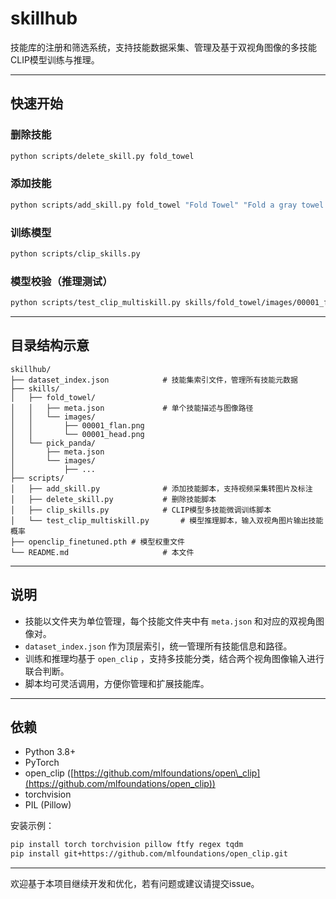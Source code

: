 
# skillhub

技能库的注册和筛选系统，支持技能数据采集、管理及基于双视角图像的多技能CLIP模型训练与推理。

---

## 快速开始

### 删除技能

```bash
python scripts/delete_skill.py fold_towel
```

### 添加技能

```bash
python scripts/add_skill.py fold_towel "Fold Towel" "Fold a gray towel with subtle spots from its unfolded state into a neat rectangular shape." data/fold_towel/head_0000.mp4 data/fold_towel/right_0000.mp4 --max_seconds 5
```

### 训练模型

```bash
python scripts/clip_skills.py
```

### 模型校验（推理测试）

```bash
python scripts/test_clip_multiskill.py skills/fold_towel/images/00001_flan.png skills/fold_towel/images/00001_head.png
```

---

## 目录结构示意

```
skillhub/
├── dataset_index.json            # 技能集索引文件，管理所有技能元数据
├── skills/
│   ├── fold_towel/
│   │   ├── meta.json             # 单个技能描述与图像路径
│   │   └── images/
│   │       ├── 00001_flan.png
│   │       └── 00001_head.png
│   └── pick_panda/
│       ├── meta.json
│       └── images/
│           ├── ...
├── scripts/
│   ├── add_skill.py              # 添加技能脚本，支持视频采集转图片及标注
│   ├── delete_skill.py           # 删除技能脚本
│   ├── clip_skills.py            # CLIP模型多技能微调训练脚本
│   └── test_clip_multiskill.py       # 模型推理脚本，输入双视角图片输出技能概率
├── openclip_finetuned.pth # 模型权重文件
└── README.md                     # 本文件
```

---

## 说明

* 技能以文件夹为单位管理，每个技能文件夹中有 `meta.json` 和对应的双视角图像对。
* `dataset_index.json` 作为顶层索引，统一管理所有技能信息和路径。
* 训练和推理均基于 `open_clip` ，支持多技能分类，结合两个视角图像输入进行联合判断。
* 脚本均可灵活调用，方便你管理和扩展技能库。

---

## 依赖

* Python 3.8+
* PyTorch
* open\_clip ([https://github.com/mlfoundations/open\_clip](https://github.com/mlfoundations/open_clip))
* torchvision
* PIL (Pillow)

安装示例：

```bash
pip install torch torchvision pillow ftfy regex tqdm
pip install git+https://github.com/mlfoundations/open_clip.git
```

---

欢迎基于本项目继续开发和优化，若有问题或建议请提交issue。

```
```
